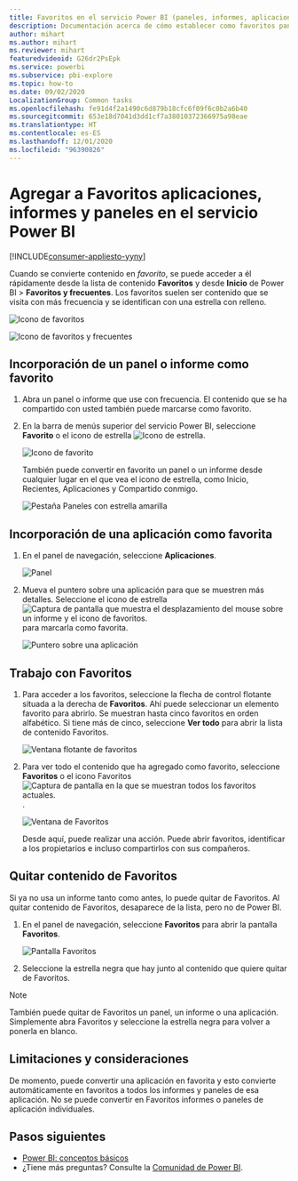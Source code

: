 ```yaml
---
title: Favoritos en el servicio Power BI (paneles, informes, aplicaciones)
description: Documentación acerca de cómo establecer como favoritos paneles, informes y aplicaciones en el servicio Power BI
author: mihart
ms.author: mihart
ms.reviewer: mihart
featuredvideoid: G26dr2PsEpk
ms.service: powerbi
ms.subservice: pbi-explore
ms.topic: how-to
ms.date: 09/02/2020
LocalizationGroup: Common tasks
ms.openlocfilehash: fe91d4f2a1490c6d879b18cfc6f09f6c0b2a6b40
ms.sourcegitcommit: 653e18d7041d3dd1cf7a38010372366975a98eae
ms.translationtype: HT
ms.contentlocale: es-ES
ms.lasthandoff: 12/01/2020
ms.locfileid: "96390826"
---
```

# <a name="favorite-dashboards-reports-and-apps-in-the-power-bi-service"></a>Agregar a Favoritos aplicaciones, informes y paneles en el servicio Power BI

[!INCLUDE[consumer-appliesto-yyny](../includes/consumer-appliesto-yyny.md)]

Cuando se convierte contenido en *favorito*, se puede acceder a él rápidamente desde la lista de contenido **Favoritos** y desde **Inicio** de Power BI > **Favoritos y frecuentes**. Los favoritos suelen ser contenido que se visita con más frecuencia y se identifican con una estrella con relleno.

   ![Icono de favoritos](./media/end-user-favorite/power-bi-nav-favorite.png)

   ![Icono de favoritos y frecuentes](./media/end-user-favorite/power-bi-home-full.png)

## <a name="add-a-dashboard-or-report-as-a-favorite"></a>Incorporación de un panel o informe como favorito

1. Abra un panel o informe que use con frecuencia. El contenido que se ha compartido con usted también puede marcarse como favorito.

2. En la barra de menús superior del servicio Power BI, seleccione **Favorito** o el icono de estrella ![Icono de estrella](./media/end-user-favorite/power-bi-favorite-icon.png).
   
   ![Icono de favorito](./media/end-user-favorite/power-bi-fav.png)
   
   También puede convertir en favorito un panel o un informe desde cualquier lugar en el que vea el icono de estrella, como Inicio, Recientes, Aplicaciones y Compartido conmigo. 
   
   ![Pestaña Paneles con estrella amarilla](./media/end-user-favorite/power-bi-recent-favorite.png)

## <a name="add-an-app-as-a-favorite"></a>Incorporación de una aplicación como favorita

1. En el panel de navegación, seleccione **Aplicaciones**.

   ![Panel](./media/end-user-favorite/power-bi-apps.png)

2. Mueva el puntero sobre una aplicación para que se muestren más detalles. Seleccione el icono de estrella ![Captura de pantalla que muestra el desplazamiento del mouse sobre un informe y el icono de favoritos.](./media/end-user-favorite/power-bi-favorite-icon.png) para marcarla como favorita.
   
   ![Puntero sobre una aplicación](./media/end-user-favorite/power-bi-hover-app.png)

## <a name="work-with-favorites"></a>Trabajo con Favoritos
1. Para acceder a los favoritos, seleccione la flecha de control flotante situada a la derecha de **Favoritos**. Ahí puede seleccionar un elemento favorito para abrirlo. Se muestran hasta cinco favoritos en orden alfabético. Si tiene más de cinco, seleccione **Ver todo** para abrir la lista de contenido Favoritos. 
   
   ![Ventana flotante de favoritos](./media/end-user-favorite/power-bi-favorite-expand.png)
2. Para ver todo el contenido que ha agregado como favorito, seleccione **Favoritos** o el icono Favoritos![Captura de pantalla en la que se muestran todos los favoritos actuales.](./media/end-user-favorite/power-bi-favorites-icon.png) . 
   
    ![Ventana de Favoritos](./media/end-user-favorite/power-bi-favorites-screen.png)
   
   Desde aquí, puede realizar una acción. Puede abrir favoritos, identificar a los propietarios e incluso compartirlos con sus compañeros.

## <a name="unfavorite-content"></a>Quitar contenido de Favoritos
Si ya no usa un informe tanto como antes, lo puede quitar de Favoritos. Al quitar contenido de Favoritos, desaparece de la lista, pero no de Power BI.

1. En el panel de navegación, seleccione **Favoritos** para abrir la pantalla **Favoritos**.
   
   ![Pantalla Favoritos](./media/end-user-favorite/power-bi-unfavorite.png)
2. Seleccione la estrella negra que hay junto al contenido que quiere quitar de Favoritos.

> [!NOTE]
> También puede quitar de Favoritos un panel, un informe o una aplicación. Simplemente abra Favoritos y seleccione la estrella negra para volver a ponerla en blanco. 
> 
> 
## <a name="limitations-and-considerations"></a>Limitaciones y consideraciones
De momento, puede convertir una aplicación en favorita y esto convierte automáticamente en favoritos a todos los informes y paneles de esa aplicación. No se puede convertir en Favoritos informes o paneles de aplicación individuales. 

## <a name="next-steps"></a>Pasos siguientes
- [Power BI: conceptos básicos](end-user-basic-concepts.md)
- ¿Tiene más preguntas? Consulte la [Comunidad de Power BI](https://community.powerbi.com/).


